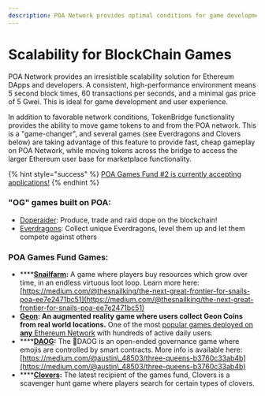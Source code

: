 ```yaml
---
description: POA Network provides optimal conditions for game development and play
---
```


# Scalability for BlockChain Games

POA Network provides an irresistible scalability solution for Ethereum DApps and developers. A consistent, high-performance environment means 5 second block times, 60 transactions per seconds, and a minimal gas price of 5 Gwei. This is ideal for game development and user experience.&#x20;

In addition to favorable network conditions, TokenBridge functionality provides the ability to move game tokens to and from the POA network. This is a "game-changer", and several games (see Everdragons and Clovers below) are taking advantage of this feature to provide fast, cheap gameplay on POA Network, while moving tokens across the bridge to access the larger Ethereum user base for marketplace functionality.

{% hint style="success" %}
[POA Games Fund #2 is currently accepting applications!](../for-developers/grants-for-building-on-poa.md)
{% endhint %}

### **"OG" games built on POA:**

* [Doperaider](https://doperaider.com): Produce, trade and raid dope on the blockchain!
* [Everdragons](https://everdragons.com): Collect unique Everdragons, level them up and let them compete against others

### POA Games Fund Games:

* ****[**Snailfarm**](https://www.stateofthedapps.com/dapps/poa-snailfarm)**:** A game where players buy resources which grow over time, in an endless virtuous loot loop. Learn more here: [https://medium.com/@thesnailking/the-next-great-frontier-for-snails-poa-ee7e2471bc51](https://medium.com/@thesnailking/the-next-great-frontier-for-snails-poa-ee7e2471bc51)
* ****[**Geon**](https://www.stateofthedapps.com/dapps/geon-app)**:** An augmented reality game where users collect Geon Coins from real world locations**.** One of the most [popular games deployed on **any** Ethereum Network](https://www.stateofthedapps.com/rankings/category/games) with hundreds of active daily users.
* ****[**DAOG**](https://daog.io)**:** The 🐶DAOG is an open-ended governance game where emojis are controlled by smart contracts.  More info is available here: [https://medium.com/@austin\_48503/three-queens-b3760c33ab4b](https://medium.com/@austin\_48503/three-queens-b3760c33ab4b)
* ****[**Clovers**](https://clovers.network)**:** The latest recipient of the games fund, Clovers is a scavenger hunt game where players search for certain types of clovers.
